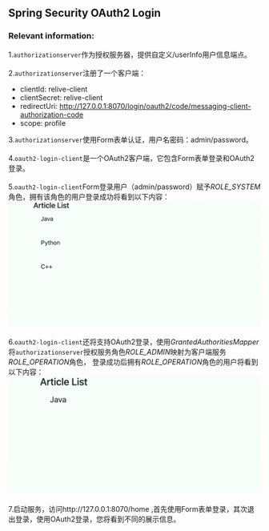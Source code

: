 ## Spring Security OAuth2 Login

### Relevant information:
1.`authorizationserver`作为授权服务器，提供自定义/userInfo用户信息端点。
<br><br>
2.`authorizationserver`注册了一个客户端：
- clientId: relive-client
- clientSecret: relive-client
- redirectUri: http://127.0.0.1:8070/login/oauth2/code/messaging-client-authorization-code
- scope: profile

3.`authorizationserver`使用Form表单认证，用户名密码：admin/password。
<br><br>
4.`oauth2-login-client`是一个OAuth2客户端，它包含Form表单登录和OAuth2登录。
<br><br>
5.`oauth2-login-client`Form登录用户（admin/password）赋予*ROLE_SYSTEM*角色，拥有该角色的用户登录成功将看到以下内容：
![](./images/form.png)
<br><br>
6.`oauth2-login-client`还将支持OAuth2登录，使用*GrantedAuthoritiesMapper*将`authorizationserver`授权服务角色*ROLE_ADMIN*映射为客户端服务*ROLE_OPERATION*角色，
登录成功后拥有*ROLE_OPERATION*角色的用户将看到以下内容：
![](./images/oauth2-login.png)
<br><br>
7.启动服务，访问http://127.0.0.1:8070/home ,首先使用Form表单登录，其次退出登录，使用OAuth2登录，您将看到不同的展示信息。